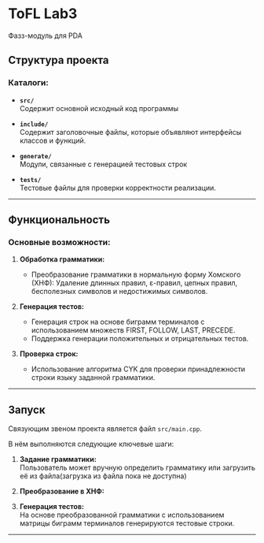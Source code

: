 # ToFL Lab3

Фазз-модуль для PDA

## Структура проекта

### Каталоги:
- **`src/`**  
  Содержит основной исходный код программы
  
- **`include/`**  
  Содержит заголовочные файлы, которые объявляют интерфейсы классов и функций.

- **`generate/`**  
  Модули, связанные с генерацией тестовых строк

- **`tests/`**  
  Тестовые файлы для проверки корректности реализации. 


---

## Функциональность

### Основные возможности:
1. **Обработка грамматики:**
   - Преобразование грамматики в нормальную форму Хомского (ХНФ): 
        Удаление длинных правил, ε-правил, цепных правил, бесполезных символов и недостижимых символов.

2. **Генерация тестов:**
   - Генерация строк на основе биграмм терминалов с использованием множеств FIRST, FOLLOW, LAST, PRECEDE.
   - Поддержка генерации положительных и отрицательных тестов.

3. **Проверка строк:**
   - Использование алгоритма CYK для проверки принадлежности строки языку заданной грамматики.

---


## Запуск

Связующим звеном проекта является файл `src/main.cpp`.

В нём выполняются следующие ключевые шаги:
1. **Задание грамматики:**  
   Пользователь может вручную определить грамматику или загрузить её из файла(загрузка из файла пока не доступна)

2. **Преобразование в ХНФ:**  

3. **Генерация тестов:**  
   На основе преобразованной грамматики с использованием матрицы биграмм терминалов генерируются тестовые строки.

---
